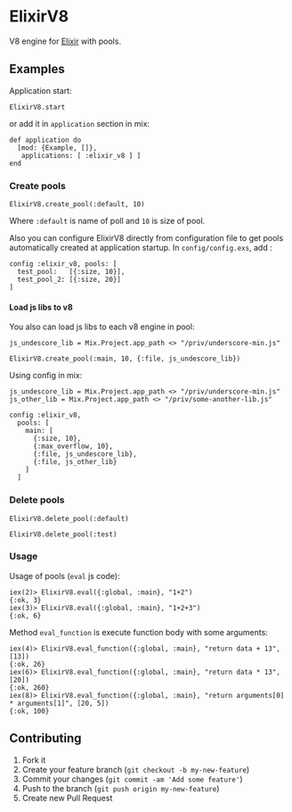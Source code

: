 # ElixirV8

V8 engine for [Elixir](http://elixir-lang.org/) with pools.

## Examples

Application start:

```
ElixirV8.start
```
or add it in `application` section in mix:

```
def application do
  [mod: {Example, []},
   applications: [ :elixir_v8 ] ]
end
```

### Create pools

```
ElixirV8.create_pool(:default, 10)
```

Where `:default` is name of poll and `10` is size of pool.

Also you can configure ElixirV8 directly from configuration file to get pools automatically created at application startup. In `config/config.exs`, add :

```
config :elixir_v8, pools: [
  test_pool:   [{:size, 10}],
  test_pool_2: [{:size, 20}]
]
```

#### Load js libs to v8

You also can load js libs to each v8 engine in pool:

```
js_undescore_lib = Mix.Project.app_path <> "/priv/underscore-min.js"

ElixirV8.create_pool(:main, 10, {:file, js_undescore_lib})
```

Using config in mix:

```
js_undescore_lib = Mix.Project.app_path <> "/priv/underscore-min.js"
js_other_lib = Mix.Project.app_path <> "/priv/some-another-lib.js"

config :elixir_v8,
  pools: [
    main: [
      {:size, 10},
      {:max_overflow, 10},
      {:file, js_undescore_lib},
      {:file, js_other_lib}
    ]
  ]

```

### Delete pools

```
ElixirV8.delete_pool(:default)

ElixirV8.delete_pool(:test)
```

### Usage

Usage of pools (`eval` js code):

```
iex(2)> ElixirV8.eval({:global, :main}, "1+2")
{:ok, 3}
iex(3)> ElixirV8.eval({:global, :main}, "1+2+3")
{:ok, 6}
```

Method `eval_function` is execute function body with some arguments:

```
iex(4)> ElixirV8.eval_function({:global, :main}, "return data + 13", [13])
{:ok, 26}
iex(6)> ElixirV8.eval_function({:global, :main}, "return data * 13", [20])
{:ok, 260}
iex(8)> ElixirV8.eval_function({:global, :main}, "return arguments[0] * arguments[1]", [20, 5])
{:ok, 100}
```

## Contributing

1. Fork it
2. Create your feature branch (`git checkout -b my-new-feature`)
3. Commit your changes (`git commit -am 'Add some feature'`)
4. Push to the branch (`git push origin my-new-feature`)
5. Create new Pull Request
